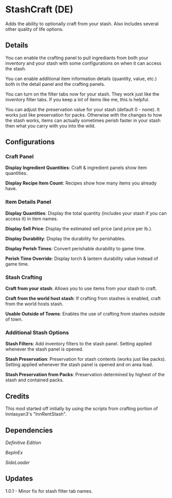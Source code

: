 # StashCraft (DE)

Adds the ability to optionally craft from your stash.  Also includes several other quality of life options.

## Details

You can enable the crafting panel to pull ingrediants from both your inventory and your stash with some configurations on when it can access the stash.

You can enable additional item information details (quantity, value, etc.) both in the detail panel and the crafting panels.

You can turn on the filter tabs now for your stash.  They work just like the inventory filter tabs.  If you keep a lot of items like me, this is helpful.

You can adjust the preservation value for your stash (default 0 - none).  It works just like preservation for packs.  Otherwise with the changes to how the stash works, items can actually sometimes perish faster in your stash then what you carry with you into the wild.

## Configurations

### Craft Panel
**Display Ingredient Quantities**:  Craft & ingredient panels show item quantities.

**Display Recipe Item Count**:  Recipes show how many items you already have.

### Item Details Panel
**Display Quantities**:  Display the total quantity (includes your stash if you can access it) in item names.

**Display Sell Price**:  Display the estimated sell price (and price per lb.).

**Display Durability**:  Display the durability for perishables.

**Display Perish Times**:  Convert perishable durability to game time.

**Perish Time Override**:  Display torch & lantern durability value instead of game time.

### Stash Crafting
**Craft from your stash**:  Allows you to use items from your stash to craft.

**Craft from the world host stash**:  If crafting from stashes is enabled, craft from the world hosts stash.

**Usable Outside of Towns**:  Enables the use of crafting from stashes outside of town.

### Additional Stash Options
**Stash Filters**:  Add inventory filters to the stash panel.  Setting applied whenever the stash panel is opened.

**Stash Preservation**:  Preservation for stash contents (works just like packs). Setting applied whenever the stash panel is opened and on area load.

**Stash Preservation from Packs**:  Preservation determined by highest of the stash and contained packs.

## Credits

This mod started off initially by using the scripts from crafting portion of Innlasyan3's "InnRentStash".

## Dependencies

_Definitive Edition_

_BepInEx_

_SideLoader_

## Updates

1.0.1 - Minor fix for stash filter tab names.
